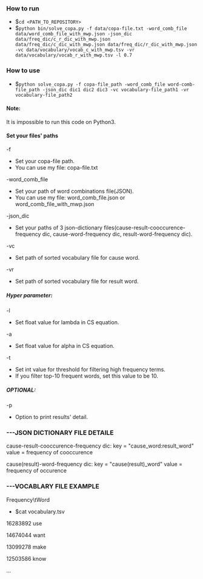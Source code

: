 ### How to run
- $`cd <PATH_TO_REPOSITORY>`
- $`python bin/solve_copa.py -f data/copa-file.txt -word_comb_file data/word_comb_file_with_mwp.json -json_dic data/freq_dic/c_r_dic_with_mwp.json data/freq_dic/c_dic_with_mwp.json data/freq_dic/r_dic_with_mwp.json -vc data/vocabulary/vocab_c_with_mwp.tsv -vr data/vocabulary/vocab_r_with_mwp.tsv -l 0.7`

### How to use
- $`python solve_copa.py -f copa-file_path -word_comb_file word-comb-file_path -json_dic dic1 dic2 dic3 -vc vocabulary-file_path1 -vr vocabulary-file_path2`

#### Note:
It is impossible to run this code on Python3.

#### Set your files' paths
-f
- Set your copa-file path.
- You can use my file: copa-file.txt

-word_comb_file
- Set your path of word combinations file(JSON).
- You can use my file: word_comb_file.json or word_comb_file_with_mwp.json

-json_dic
- Set your paths of 3 json-dictionary files(cause-result-cooccurence-frequency dic, cause-word-frequency dic, result-word-frequency dic).

-vc
- Set path of sorted vocabulary file for cause word.

-vr
- Set path of sorted vocabulary file for result word.

##### Hyper parameter:
-l
- Set float value for lambda in CS equation.

-a
- Set float value for alpha in CS equation.

-t
- Set int value for threshold for filtering high frequency terms.
- If you filter top-10 frequent words, set this value to be 10.

##### OPTIONAL:
-p
- Option to print results' detail.


### ---JSON DICTIONARY FILE DETAILE
cause-result-cooccurence-frequency dic:
    key = "cause_word:result_word"
    value = frequency of cooccurence

cause(result)-word-frequency dic:
    key = "cause(result)_word"
    value = frequency of occurence


### ---VOCABLARY FILE EXAMPLE
Frequency\tWord
- $cat vocabulary.tsv

16283892        use

14674044        want

13099278        make

12503586        know

...

